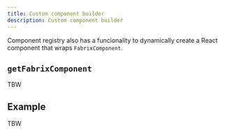 ```yaml
---
title: Custom component builder 
description: Custom component builder 
---
```


Component registry also has a funcionality to dynamically create a React component that wraps `FabrixComponent`.

## `getFabrixComponent`

TBW

## Example

TBW
